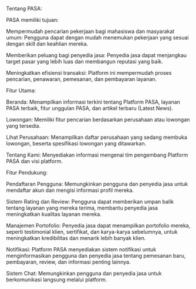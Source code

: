 Tentang PASA:

PASA memiliki tujuan:

Mempermudah pencarian pekerjaan bagi mahasiswa dan masyarakat umum: Pengguna dapat dengan mudah menemukan pekerjaan yang sesuai dengan skill dan keahlian mereka.

Memberikan peluang bagi penyedia jasa: Penyedia jasa dapat menjangkau target pasar yang lebih luas dan membangun reputasi yang baik.

Meningkatkan efisiensi transaksi: Platform ini mempermudah proses pencarian, penawaran, pemesanan, dan pembayaran layanan.

Fitur Utama:

Beranda: Menampilkan informasi terkini tentang Platform PASA, layanan PASA terbaik, fitur unggulan PASA, dan artikel terbaru (Latest News).

Lowongan: Memiliki fitur pencarian berdasarkan perusahaan atau lowongan yang tersedia.

Lihat Perusahaan: Menampilkan daftar perusahaan yang sedang membuka lowongan, beserta spesifikasi lowongan yang ditawarkan.

Tentang Kami: Menyediakan informasi mengenai tim pengembang Platform PASA dan visi platform.

Fitur Pendukung:

Pendaftaran Pengguna: Memungkinkan pengguna dan penyedia jasa untuk mendaftar akun dan mengisi informasi profil mereka.

Sistem Rating dan Review: Pengguna dapat memberikan umpan balik tentang layanan yang mereka terima, membantu penyedia jasa meningkatkan kualitas layanan mereka.

Manajemen Portofolio: Penyedia jasa dapat menampilkan portofolio mereka, seperti testimonial klien, sertifikat, dan karya-karya sebelumnya, untuk meningkatkan kredibilitas dan menarik lebih banyak klien.

Notifikasi: Platform PASA menyediakan sistem notifikasi untuk menginformasikan pengguna dan penyedia jasa tentang pemesanan baru, pembayaran, review, dan informasi penting lainnya.

Sistem Chat: Memungkinkan pengguna dan penyedia jasa untuk berkomunikasi langsung melalui platform.
